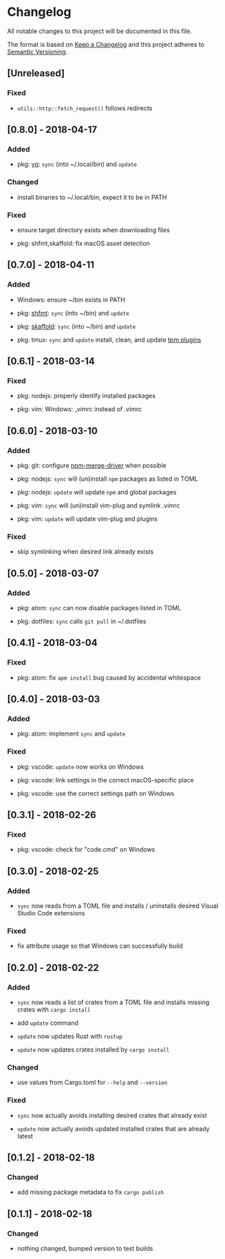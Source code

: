 # Changelog

All notable changes to this project will be documented in this file.

The format is based on [Keep a Changelog](http://keepachangelog.com/en/1.0.0/)
and this project adheres to [Semantic Versioning](http://semver.org/spec/v2.0.0.html).

## [Unreleased]

### Fixed

* `utils::http::fetch_request()` follows redirects

## [0.8.0] - 2018-04-17

### Added

* pkg: [yq](https://github.com/mikefarah/yq): `sync` (into ~/.local/bin) and `update`

### Changed

* install binaries to ~/.local/bin, expect it to be in PATH

### Fixed

* ensure target directory exists when downloading files

* pkg: shfmt,skaffold: fix macOS asset detection

## [0.7.0] - 2018-04-11

### Added

* Windows: ensure ~/bin exists in PATH

* pkg: [shfmt](https://github.com/mvdan/sh): `sync` (into ~/bin) and `update`

* pkg: [skaffold](https://github.com/GoogleCloudPlatform/skaffold): `sync` (into ~/bin) and `update`

* pkg: tmux: `sync` and `update` install, clean, and update [tpm plugins](https://github.com/tmux-plugins/tpm/blob/master/docs/managing_plugins_via_cmd_line.md)

## [0.6.1] - 2018-03-14

### Fixed

* pkg: nodejs: properly identify installed packages

* pkg: vim: Windows: \_vimrc instead of .vimrc

## [0.6.0] - 2018-03-10

### Added

* pkg: git: configure [npm-merge-driver](https://www.npmjs.com/package/npm-merge-driver) when possible

* pkg: nodejs: `sync` will (un)install `npm` packages as listed in TOML

* pkg: nodejs: `update` will update `npm` and global packages

* pkg: vim: `sync` will (un)install vim-plug and symlink .vimrc

* pkg: vim: `update` will update vim-plug and plugins

### Fixed

* skip symlinking when desired link already exists

## [0.5.0] - 2018-03-07

### Added

* pkg: atom: `sync` can now disable packages listed in TOML

* pkg: dotfiles: `sync` calls `git pull` in ~/.dotfiles

## [0.4.1] - 2018-03-04

### Fixed

* pkg: atom: fix `apm install` bug caused by accidental whitespace

## [0.4.0] - 2018-03-03

### Added

* pkg: atom: implement `sync` and `update`

### Fixed

* pkg: vscode: `update` now works on Windows

* pkg: vscode: link settings in the correct macOS-specific place

* pkg: vscode: use the correct settings path on Windows

## [0.3.1] - 2018-02-26

### Fixed

* pkg: vscode: check for "code.cmd" on Windows

## [0.3.0] - 2018-02-25

### Added

* `sync` now reads from a TOML file and installs / uninstalls desired Visual Studio Code extensions

### Fixed

* fix attribute usage so that Windows can successfully build

## [0.2.0] - 2018-02-22

### Added

* `sync` now reads a list of crates from a TOML file and installs missing crates with `cargo install`

* add `update` command

* `update` now updates Rust with `rustup`

* `update` now updates crates installed by `cargo install`

### Changed

* use values from Cargo.toml for `--help` and `--version`

### Fixed

* `sync` now actually avoids installing desired crates that already exist

* `update` now actually avoids updated installed crates that are already latest

## [0.1.2] - 2018-02-18

### Changed

* add missing package metadata to fix `cargo publish`

## [0.1.1] - 2018-02-18

### Changed

* nothing changed, bumped version to test builds
